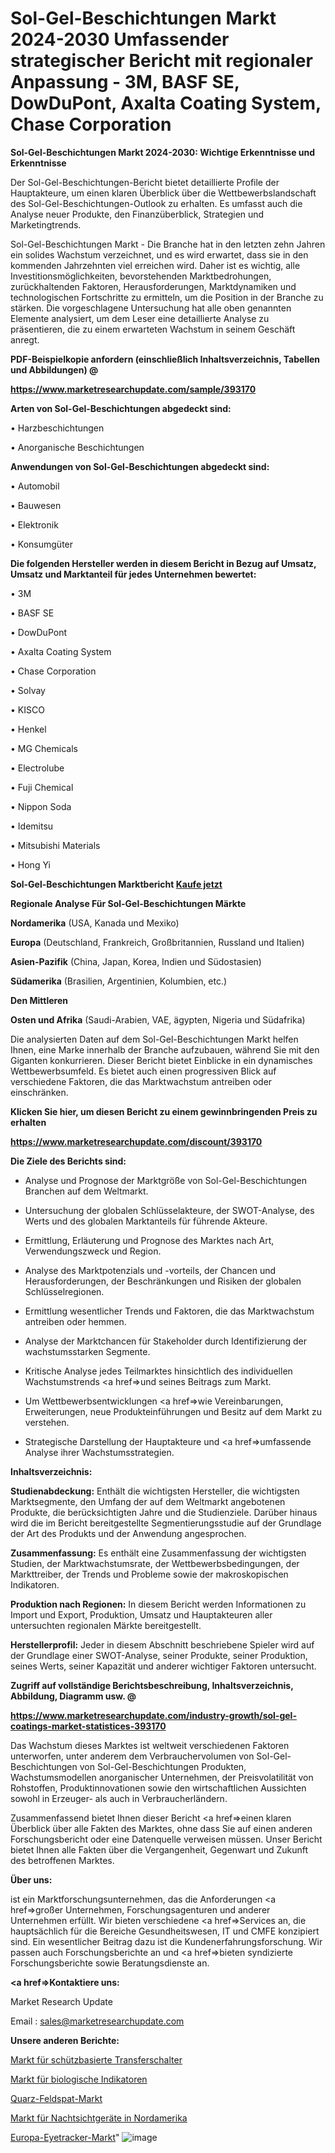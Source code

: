 # Sol-Gel-Beschichtungen Markt 2024-2030 Umfassender strategischer Bericht mit regionaler Anpassung - 3M, BASF SE, DowDuPont, Axalta Coating System, Chase Corporation

<strong>Sol-Gel-Beschichtungen Markt 2024-2030: Wichtige Erkenntnisse und Erkenntnisse</strong>

Der Sol-Gel-Beschichtungen-Bericht bietet detaillierte Profile der Hauptakteure, um einen klaren Überblick über die Wettbewerbslandschaft des Sol-Gel-Beschichtungen-Outlook zu erhalten. Es umfasst auch die Analyse neuer Produkte, den Finanzüberblick, Strategien und Marketingtrends.

Sol-Gel-Beschichtungen Markt - Die Branche hat in den letzten zehn Jahren ein solides Wachstum verzeichnet, und es wird erwartet, dass sie in den kommenden Jahrzehnten viel erreichen wird. Daher ist es wichtig, alle Investitionsmöglichkeiten, bevorstehenden Marktbedrohungen, zurückhaltenden Faktoren, Herausforderungen, Marktdynamiken und technologischen Fortschritte zu ermitteln, um die Position in der Branche zu stärken. Die vorgeschlagene Untersuchung hat alle oben genannten Elemente analysiert, um dem Leser eine detaillierte Analyse zu präsentieren, die zu einem erwarteten Wachstum in seinem Geschäft anregt.



<strong><b>PDF-Beispielkopie anfordern (einschließlich Inhaltsverzeichnis, Tabellen und Abbildungen) @ </b></strong>

<strong><a href=https://www.marketresearchupdate.com/sample/393170>

<strong>https://www.marketresearchupdate.com/sample/393170</u></a></strong></strong>



<strong>Arten von Sol-Gel-Beschichtungen abgedeckt sind:</strong>

• Harzbeschichtungen

• Anorganische Beschichtungen



<strong>Anwendungen von Sol-Gel-Beschichtungen abgedeckt sind:</strong>

• Automobil

• Bauwesen

• Elektronik

• Konsumgüter



<strong>Die folgenden Hersteller werden in diesem Bericht in Bezug auf Umsatz, Umsatz und Marktanteil für jedes Unternehmen bewertet:</strong>

• 3M

• BASF SE

• DowDuPont

• Axalta Coating System

• Chase Corporation

• Solvay

• KISCO

• Henkel

• MG Chemicals

• Electrolube

• Fuji Chemical

• Nippon Soda

• Idemitsu

• Mitsubishi Materials

• Hong Yi



<strong>Sol-Gel-Beschichtungen Marktbericht <a href=https://www.marketresearchupdate.com/buynow/393170>Kaufe jetzt</a></strong>



<strong>Regionale Analyse Für Sol-Gel-Beschichtungen Märkte</strong>



<strong>Nordamerika</strong> (USA, Kanada und Mexiko)



<strong>Europa</strong> (Deutschland, Frankreich, Großbritannien, Russland und Italien)



<strong>Asien-Pazifik</strong> (China, Japan, Korea, Indien und Südostasien)



<strong>Südamerika</strong> (Brasilien, Argentinien, Kolumbien, etc.)



<strong>Den Mittleren</strong> 

<strong>Osten und Afrika</strong> (Saudi-Arabien, VAE, ägypten, Nigeria und Südafrika)

Die analysierten Daten auf dem Sol-Gel-Beschichtungen Markt helfen Ihnen, eine Marke innerhalb der Branche aufzubauen, während Sie mit den Giganten konkurrieren. Dieser Bericht bietet Einblicke in ein dynamisches Wettbewerbsumfeld. Es bietet auch einen progressiven Blick auf verschiedene Faktoren, die das Marktwachstum antreiben oder einschränken.



<strong>Klicken Sie hier, um diesen Bericht zu einem gewinnbringenden Preis zu erhalten
</strong>

<strong><a href=https://www.marketresearchupdate.com/discount/393170>https://www.marketresearchupdate.com/discount/393170</b></u></strong></a>



<strong>Die Ziele des Berichts sind:</strong>

- Analyse und Prognose der Marktgröße von Sol-Gel-Beschichtungen Branchen auf dem Weltmarkt.

- Untersuchung der globalen Schlüsselakteure, der SWOT-Analyse, des Werts und des globalen Marktanteils für führende Akteure.

- Ermittlung, Erläuterung und Prognose des Marktes nach Art, Verwendungszweck und Region.

- Analyse des Marktpotenzials und -vorteils, der Chancen und Herausforderungen, der Beschränkungen und Risiken der globalen Schlüsselregionen.

- Ermittlung wesentlicher Trends und Faktoren, die das Marktwachstum antreiben oder hemmen.

- Analyse der Marktchancen für Stakeholder durch Identifizierung der wachstumsstarken Segmente.

- Kritische Analyse jedes Teilmarktes hinsichtlich des individuellen Wachstumstrends <a href=>und</a> seines Beitrags zum Markt.

- Um Wettbewerbsentwicklungen <a href=>wie</a> Vereinbarungen, Erweiterungen, neue Produkteinführungen und Besitz auf dem Markt zu verstehen.

- Strategische Darstellung der Hauptakteure und <a href=>umfas</a>sende Analyse ihrer Wachstumsstrategien.



<strong>Inhaltsverzeichnis:</strong>



<strong>Studienabdeckung:</strong> Enthält die wichtigsten Hersteller, die wichtigsten Marktsegmente, den Umfang der auf dem Weltmarkt angebotenen Produkte, die berücksichtigten Jahre und die Studienziele. Darüber hinaus wird die im Bericht bereitgestellte Segmentierungsstudie auf der Grundlage der Art des Produkts und der Anwendung angesprochen.



<strong>Zusammenfassung:</strong> Es enthält eine Zusammenfassung der wichtigsten Studien, der Marktwachstumsrate, der Wettbewerbsbedingungen, der Markttreiber, der Trends und Probleme sowie der makroskopischen Indikatoren.



<strong>Produktion nach Regionen:</strong> In diesem Bericht werden Informationen zu Import und Export, Produktion, Umsatz und Hauptakteuren aller untersuchten regionalen Märkte bereitgestellt.



<strong>Herstellerprofil:</strong> Jeder in diesem Abschnitt beschriebene Spieler wird auf der Grundlage einer SWOT-Analyse, seiner Produkte, seiner Produktion, seines Werts, seiner Kapazität und anderer wichtiger Faktoren untersucht.



<strong><b>Zugriff auf vollständige Berichtsbeschreibung, Inhaltsverzeichnis, Abbildung, Diagramm usw. @ </b></strong>

<strong><a href=https://www.marketresearchupdate.com/industry-growth/sol-gel-coatings-market-statistices-393170>https://www.marketresearchupdate.com/industry-growth/sol-gel-coatings-market-statistices-393170</a></strong>

Das Wachstum dieses Marktes ist weltweit verschiedenen Faktoren unterworfen, unter anderem dem Verbrauchervolumen von Sol-Gel-Beschichtungen von Sol-Gel-Beschichtungen Produkten, Wachstumsmodellen anorganischer Unternehmen, der Preisvolatilität von Rohstoffen, Produktinnovationen sowie den wirtschaftlichen Aussichten sowohl in Erzeuger- als auch in Verbraucherländern.

Zusammenfassend bietet Ihnen dieser Bericht <a href=>einen</a> klaren Überblick über alle Fakten des Marktes, ohne dass Sie auf einen anderen Forschungsbericht oder eine Datenquelle verweisen müssen. Unser Bericht bietet Ihnen alle Fakten über die Vergangenheit, Gegenwart und Zukunft des betroffenen Marktes.



<strong>Über uns:</strong>

 ist ein Marktforschungsunternehmen, das die Anforderungen <a href=>großer</a> Unternehmen, Forschungsagenturen und anderer Unternehmen erfüllt. Wir bieten verschiedene <a href=>Services</a> an, die hauptsächlich für die Bereiche Gesundheitswesen, IT und CMFE konzipiert sind. Ein wesentlicher Beitrag dazu ist die Kundenerfahrungsforschung. Wir passen auch Forschungsberichte an und <a href=>bieten</a> syndizierte Forschungsberichte sowie Beratungsdienste an.



<strong><a href=>Kontaktiere uns:</a></strong>

Market Research Update

Email : sales@marketresearchupdate.com



<strong>Unsere anderen Berichte:</strong>

<a href=https://www.linkedin.com/pulse/contactor-based-transfer-switch-market-research>Markt für schützbasierte Transferschalter</a>

<a href=https://www.linkedin.com/pulse/biological-indicator-market-report-2023-top>Markt für biologische Indikatoren</a>

<a href=https://www.linkedin.com/pulse/quartz-feldspar-market-outlooks-2023-size-players>Quarz-Feldspat-Markt</a>

<a href=https://www.linkedin.com/pulse/north-america-night-vision-scopes-market-trends>Markt für Nachtsichtgeräte in Nordamerika</a>

<a href=https://www.linkedin.com/pulse/europe-eyetrackers-market-new-report-zjb2f/>Europa-Eyetracker-Markt</a>"
![image](https://github.com/Gayatrikarjule/Market-Analysis-360/assets/97346546/f43c8e41-2f7e-4d52-aa7a-6f8bc7b3090f)
